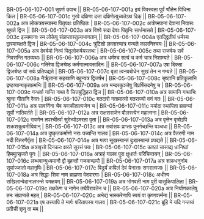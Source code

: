 BR-05-06-107-001  	सुपर्ण उवाच ||
BR-05-06-107-001a	इयं विवस्वता पूर्वं श्रौतेन विधिना किल |
BR-05-06-107-001c	गुरवे दक्षिणा दत्ता दक्षिणेत्युच्यतेऽथ दिक् ||
BR-05-06-107-002a	अत्र लोकत्रयस्यास्य पितृपक्षः प्रतिष्ठितः |
BR-05-06-107-002c	अत्रोष्मपानां देवानां निवासः श्रूयते द्विज ||
BR-05-06-107-003a	अत्र विश्वे सदा देवाः पितृभिः सार्धमासते |
BR-05-06-107-003c	इज्यमानाः स्म लोकेषु संप्राप्तास्तुल्यभागताम् ||
BR-05-06-107-004a	एतद्द्वितीयं धर्मस्य द्वारमाचक्षते द्विज |
BR-05-06-107-004c	त्रुटिशो लवशश्चात्र गण्यते कालनिश्चयः ||
BR-05-06-107-005a	अत्र देवर्षयो नित्यं पितृलोकर्षयस्तथा |
BR-05-06-107-005c	तथा राजर्षयः सर्वे निवसन्ति गतव्यथाः ||
BR-05-06-107-006a	अत्र धर्मश्च सत्यं च कर्म चात्र निशाम्यते |
BR-05-06-107-006c	गतिरेषा द्विजश्रेष्ठ कर्मणात्मावसादिनः ||
BR-05-06-107-007a	एषा दिक्सा द्विजश्रेष्ठ यां सर्वः प्रतिपद्यते |
BR-05-06-107-007c	वृता त्वनवबोधेन सुखं तेन न गम्यते ||
BR-05-06-107-008a	नैर्ॠतानां सहस्राणि बहून्यत्र द्विजर्षभ |
BR-05-06-107-008c	सृष्टानि प्रतिकूलानि द्रष्टव्यान्यकृतात्मभिः ||
BR-05-06-107-009a	अत्र मन्दरकुञ्जेषु विप्रर्षिसदनेषु च |
BR-05-06-107-009c	गन्धर्वा गान्ति गाथा वै चित्तबुद्धिहरा द्विज ||
BR-05-06-107-010a	अत्र सामानि गाथाभिः श्रुत्वा गीतानि रैवतः |
BR-05-06-107-010c	गतदारो गतामात्यो गतराज्यो वनं गतः ||
BR-05-06-107-011a	अत्र सावर्णिना चैव यवक्रीतात्मजेन च |
BR-05-06-107-011c	मर्यादा स्थापिता ब्रह्मन्यां सूर्यो नातिवर्तते ||
BR-05-06-107-012a	अत्र राक्षसराजेन पौलस्त्येन महात्मना |
BR-05-06-107-012c	रावणेन तपश्चीर्त्वा सुरेभ्योऽमरता वृता ||
BR-05-06-107-013a	अत्र वृत्तेन वृत्रोऽपि शक्रशत्रुत्वमीयिवान् |
BR-05-06-107-013c	अत्र सर्वासवः प्राप्ताः पुनर्गच्छन्ति पञ्चधा ||
BR-05-06-107-014a	अत्र दुष्कृतकर्माणो नराः पच्यन्ति गालव |
BR-05-06-107-014c	अत्र वैतरणी नाम नदी वितरणैर्वृता |
BR-05-06-107-014e 	अत्र गत्वा सुखस्यान्तं दुःखस्यान्तं प्रपद्यते ||
BR-05-06-107-015a	अत्रावृत्तो दिनकरः क्षरते सुरसं पयः |
BR-05-06-107-015c	काष्ठां चासाद्य धानिष्ठां हिममुत्सृजते पुनः ||
BR-05-06-107-016a	अत्राहं गालव पुरा क्षुधार्तः परिचिन्तयन् |
BR-05-06-107-016c	लब्धवान्युध्यमानौ द्वौ बृहन्तौ गजकच्छपौ ||
BR-05-06-107-017a	अत्र शक्रधनुर्नाम सूर्याज्जातो महानृषिः |
BR-05-06-107-017c	विदुर्यं कपिलं देवं येनात्ताः सगरात्मजाः ||
BR-05-06-107-018a	अत्र सिद्धाः शिवा नाम ब्राह्मणा वेदपारगाः |
BR-05-06-107-018c	अधीत्य सखिलान्वेदानालभन्ते यमक्षयम् ||
BR-05-06-107-019a	अत्र भोगवती नाम पुरी वासुकिपालिता |
BR-05-06-107-019c	तक्षकेण च नागेन तथैवैरावतेन च ||
BR-05-06-107-020a	अत्र निर्याणकालेषु तमः संप्राप्यते महत् |
BR-05-06-107-020c	अभेद्यं भास्करेणापि स्वयं वा कृष्णवर्त्मना ||
BR-05-06-107-021a	एष तस्यापि ते मार्गः परितापस्य गालव |
BR-05-06-107-021c	ब्रूहि मे यदि गन्तव्यं प्रतीचीं शृणु वा मम ||
